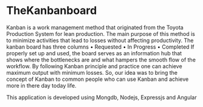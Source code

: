 # TheKanbanboard
Kanban is a work management method that originated from the Toyota Production System for lean production. The main purpose of this method is to minimize activities that lead to losses without affecting productivity.
The kanban board has three columns 
•	Requested
•	In Progress
•	Completed
If properly set up and used, the board serves as an information hub that shows where the bottlenecks are and what hampers the smooth flow of the workflow.
By following Kanban principle and practice one can achieve maximum output with minimum losses. 
So, our idea was to bring the concept of Kanban to common people who can use Kanban and achieve more in there day today life.

This application is developed using Mongdb, Nodejs, Expressjs and Angular
